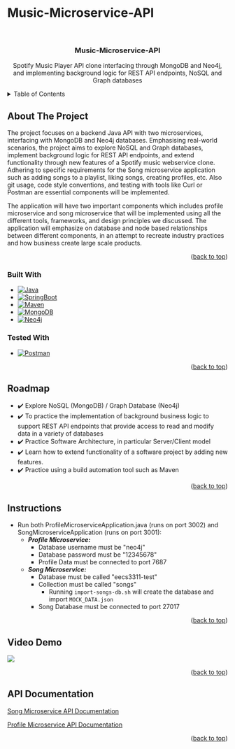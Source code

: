 # Music-Microservice-API
<a name="readme-top"></a>
<!-- PROJECT LOGO -->
<br />
<div align="center">

<h3 align="center">Music-Microservice-API</h3>

  <p align="center">
Spotify Music Player API clone interfacing through MongoDB and Neo4j, and implementing background logic for REST API endpoints, NoSQL and Graph databases
  </p>
</div>


<!-- TABLE OF CONTENTS -->
<details>
  <summary>Table of Contents</summary>
  <ol>
    <li>
      <a href="#about-the-project">About The Project</a>
      <ul>
        <li><a href="#built-with">Built With</a></li>
      </ul>
    </li>
    <li><a href="#roadmap">Roadmap</a></li>
    <li><a href="#instructions">Instructions</a></li>
    <li><a href="#demo">Video Demo</a></li>
    <li><a href="#api">API Documentation</a></li>
  </ol>
</details>


<!-- ABOUT THE PROJECT -->
## About The Project


The project focuses on a backend Java API with two microservices, interfacing with MongoDB and Neo4j databases. Emphasising real-world scenarios, the project aims to explore NoSQL and Graph databases, implement background logic for REST API endpoints, and extend functionality through new features of a Spotify music webservice clone. Adhering to specific requirements for the Song microservice application such as adding songs to a playlist, liking songs, creating profiles, etc. Also git usage, code style conventions, and testing with tools like Curl or Postman are essential components will be implemented. 

The application will have two important components which includes profile microservice and song microservice that will be implemented using all the different tools, frameworks, and design principles we discussed. The application will emphasize on database and node based relationships between different components, in an attempt to recreate industry practices and how business create large scale products.


<p align="right">(<a href="#readme-top">back to top</a>)</p>



### Built With

* [![Java][Java.java]][Java-url]
* [![SpringBoot][SpringBoot]][Spring-url]
* [![Maven][Maven]][Maven-url]
* [![MongoDB][MongoDB]][MongoDB-url]
* [![Neo4j][Neo4j]][Neo4j-url]

### Tested With

* [![Postman][Postman]][Postman-url]


<p align="right">(<a href="#readme-top">back to top</a>)</p>

<!-- ROADMAP -->
## Roadmap

- ✔️ Explore NoSQL (MongoDB) / Graph Database (Neo4j)
- ✔️ To practice the implementation of background business logic to support REST API endpoints that provide access to read and modify data in a variety of databases
- ✔️ Practice Software Architecture, in particular Server/Client model
- ✔️ Learn how to extend functionality of a software project by adding new features.
- ✔️ Practice using a build automation tool such as Maven


<p align="right">(<a href="#readme-top">back to top</a>)</p>


<!-- INSTRUCTIONS -->
## Instructions

- Run both ProfileMicroserviceApplication.java (runs on port 3002) and SongMicroserviceApplication (runs on port 3001):
  - _**Profile Microservice:**_
    - Database username must be "neo4j"
    - Database password must be "12345678"
    - Profile Data must be connected to port 7687
  - _**Song Microservice:**_
    - Database must be called "eecs3311-test"
    - Collection must be called "songs"
      - Running ```import-songs-db.sh``` will create the database and import ```MOCK_DATA.json```
    - Song Database must be connected to port 27017
    
    
<p align="right">(<a href="#readme-top">back to top</a>)</p>


<!-- DEMO -->
## Video Demo

[![](https://markdown-videos-api.jorgenkh.no/youtube/JfKhoIC_kjw)](https://youtu.be/JfKhoIC_kjw)

<p align="right">(<a href="#readme-top">back to top</a>)</p>


<!-- API -->
## API Documentation

<a href="https://documenter.getpostman.com/view/31547597/2s9YeK5WGW">Song Microservice API Documentation</a>

<a href="https://documenter.getpostman.com/view/31547597/2s9YeK5WGV">Profile Microservice API Documentation</a>

<p align="right">(<a href="#readme-top">back to top</a>)</p>


[Java.java]: https://img.shields.io/badge/java-%23ED8B00.svg?style=for-the-badge&logo=openjdk&logoColor=white
[Java-url]: https://www.java.com/en/
[Maven]: https://img.shields.io/badge/Apache%20Maven-C71A36?style=for-the-badge&logo=Apache%20Maven&logoColor=white
[Maven-url]: https://maven.apache.org/
[SpringBoot]: https://img.shields.io/badge/spring-%236DB33F.svg?style=for-the-badge&logo=spring&logoColor=white
[Spring-url]: https://spring.io/projects/spring-boot
[MongoDB]: https://img.shields.io/badge/MongoDB-%234ea94b.svg?style=for-the-badge&logo=mongodb&logoColor=white
[MongoDB-url]: https://www.mongodb.com/
[Neo4j]: https://img.shields.io/badge/Neo4j-008CC1?style=for-the-badge&logo=neo4j&logoColor=white
[Neo4j-url]: https://neo4j.com/
[Postman]: https://img.shields.io/badge/Postman-FF6C37?style=for-the-badge&logo=postman&logoColor=white
[Postman-url]: https://www.postman.com/